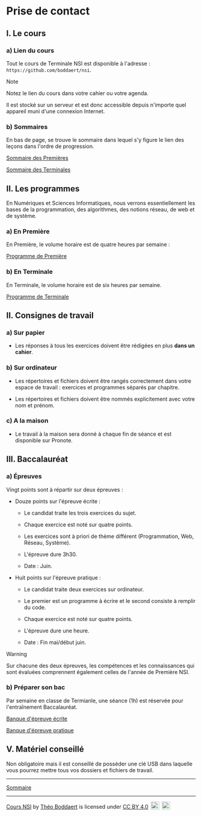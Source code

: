 # Prise de contact

## I. Le cours

### a) Lien du cours

Tout le cours de Terminale NSI est disponible à l'adresse : `https://github.com/boddaert/nsi`.

> [!NOTE]
> Notez le lien du cours dans votre cahier ou votre agenda.

Il est stocké sur un serveur et est donc accessible depuis n'importe quel appareil muni d'une connexion Internet.

### b) Sommaires

En bas de page, se trouve le sommaire dans lequel s'y figure le lien des leçons dans l'ordre de progression.

[Sommaire des Premières](./../../../première/README.md)

[Sommaire des Terminales](./../../README.md)

## II. Les programmes

En Numériques et Sciences Informatiques, nous verrons essentiellement les bases de la programmation, des algorithmes, des notions réseau, de web et de système.

### a) En Première

En Première, le volume horaire est de quatre heures par semaine :

[Programme de Première](https://cache.media.education.gouv.fr/file/SP1-MEN-22-1-2019/26/8/spe633_annexe_1063268.pdf)

### b) En Terminale

En Terminale, le volume horaire est de six heures par semaine.

[Programme de Terminale](https://cache.media.education.gouv.fr/file/SPE8_MENJ_25_7_2019/93/3/spe247_annexe_1158933.pdf)

## II. Consignes de travail

### a) Sur papier

- Les réponses à tous les exercices doivent être rédigées en plus **dans un cahier**. 

### b) Sur ordinateur

- Les répertoires et fichiers doivent être rangés correctement dans votre espace de travail : exercices et programmes séparés par chapitre.

- Les répertoires et fichiers doivent être nommés explicitement avec votre nom et prénom.

### c) A la maison

- Le travail à la maison sera donné à chaque fin de séance et est disponible sur Pronote.

## III. Baccalauréat

### a) Épreuves

Vingt points sont à répartir sur deux épreuves :

- Douze points sur l'épreuve écrite :

    + Le candidat traite les trois exercices du sujet.

    + Chaque exercice est noté sur quatre points.

    + Les exercices sont à priori de thème différent (Programmation, Web, Réseau, Système).

    + L'épreuve dure 3h30.

    + Date : Juin.

- Huit points sur l'épreuve pratique :

    + Le candidat traite deux exercices sur ordinateur.

    + Le premier est un programme à écrire et le second consiste à remplir du code.

    + Chaque exercice est noté sur quatre points.

    + L'épreuve dure une heure.

    + Date : Fin mai/début juin.

> [!WARNING]
> Sur chacune des deux épreuves, les compétences et les connaissances qui sont évaluées comprennent également celles de l'année de Première NSI.

### b) Préparer son bac

Par semaine en classe de Termianle, une séance (1h) est réservée pour l'entraînement Baccalauréat.

[Banque d'épreuve écrite](https://pixees.fr/informatiquelycee/term/suj_bac/)

[Banque d'épreuve pratique](https://pixees.fr/informatiquelycee/term/ep/index.html)

## V. Matériel conseillé

Non obligatoire mais il est conseillé de posséder une clé USB dans laquelle vous pourrez mettre tous vos dossiers et fichiers de travail.

___________

[Sommaire](./../../README.md)

___________

<p xmlns:cc="http://creativecommons.org/ns#" xmlns:dct="http://purl.org/dc/terms/"><a property="dct:title" rel="cc:attributionURL" href="https://github.com/boddaert/nsi">Cours NSI</a> by <a rel="cc:attributionURL dct:creator" property="cc:attributionName" href="https://github.com/boddaert">Théo Boddaert</a> is licensed under <a href="https://creativecommons.org/licenses/by/4.0/?ref=chooser-v1" target="_blank" rel="license noopener noreferrer" style="display:inline-block;">CC BY 4.0</a>  <img style="height:22px!important;margin-left:3px;vertical-align:text-bottom;" src="https://mirrors.creativecommons.org/presskit/icons/cc.svg?ref=chooser-v1" alt="">  <img style="height:22px!important;margin-left:3px;vertical-align:text-bottom;" src="https://mirrors.creativecommons.org/presskit/icons/by.svg?ref=chooser-v1" alt=""></p> 